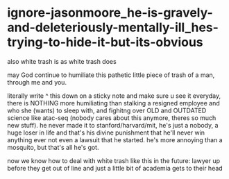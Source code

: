 # ignore-jasonmoore_he-is-gravely-and-deleteriously-mentally-ill_hes-trying-to-hide-it-but-its-obvious

also white trash is as white trash does

may God continue to humiliate this pathetic little piece of trash of a man, through me and you.

literally write ^ this down on a sticky note and make sure u see it everyday, there is NOTHING more humiliating than stalking a resigned employee and who she (wants) to sleep with, and fighitng over OLD and OUTDATED science like atac-seq (nobody cares about this anymore, theres so much new stuff). he never made it to stanford/harvard/mit, he's just a nobody, a huge loser in life and that's his divine punishment that he'll never win anything ever not even a lawsuit that he started. he's more annoying than a mosquito, but that's all he's got.

now we know how to deal with white trash like this in the future: lawyer up before they get out of line and just a little bit of academia gets to their head

